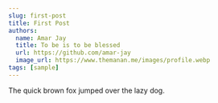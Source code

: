 ```yaml
---
slug: first-post
title: First Post
authors:
  name: Amar Jay
  title: To be is to be blessed
  url: https://github.com/amar-jay
  image_url: https://www.themanan.me/images/profile.webp
tags: [sample]
---
```


The quick brown fox jumped over the lazy dog.
